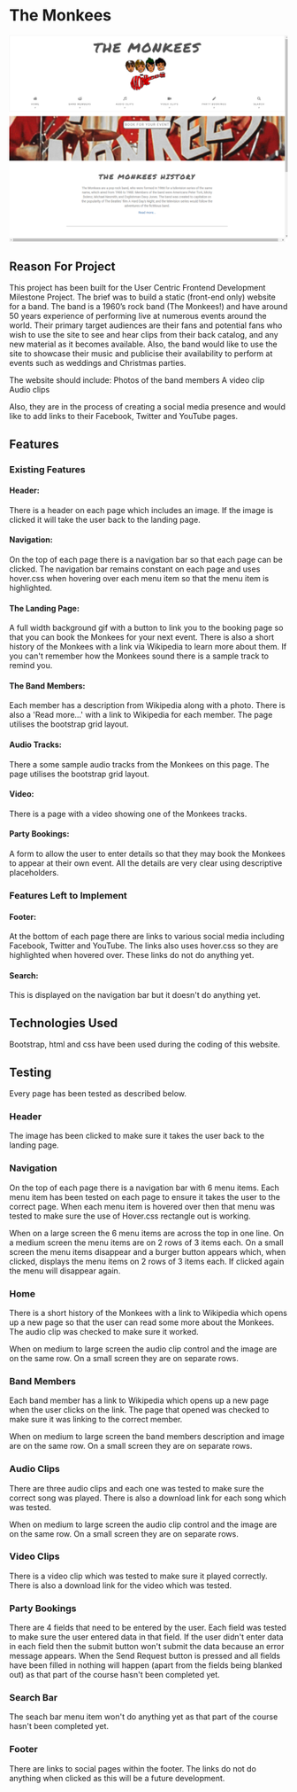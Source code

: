 # The Monkees

<img src="assets/images/main-page-screen-print.png">

## Reason For Project

This project has been built for the User Centric Frontend Development Milestone Project. The brief was to build a static (front-end only) website for a band. 
The band is a 1960’s rock band (The Monkees!) and have around 50 years experience of performing live at numerous events around the world. 
Their primary target audiences are their fans and potential fans who wish to use the site to see and hear clips from their back catalog, and any new material as it becomes available.
Also, the band would like to use the site to showcase their music and publicise their availability to perform at events such as weddings and Christmas parties.

The website should include:
Photos of the band members
A video clip
Audio clips

Also, they are in the process of creating a social media presence and would like to add links to their Facebook, Twitter and YouTube pages.

## Features

### Existing Features

#### Header:
There is a header on each page which includes an image. If the image is clicked it will take the user back to the landing page. 

#### Navigation:
On the top of each page there is a navigation bar so that each page can be clicked. The navigation bar remains constant on each page and uses hover.css when hovering over each menu item so that the menu item is highlighted. 

#### The Landing Page:
A full width background gif with a button to link you to the booking page so that you can book the Monkees for your next event. There is also a short history of the Monkees with a link via Wikipedia to learn more about them. 
If you can't remember how the Monkees sound there is a sample track to remind you. 

#### The Band Members:
Each member has a description from Wikipedia along with a photo. There is also a 'Read more...' with a link to Wikipedia for each member. The page utilises the bootstrap grid layout. 

#### Audio Tracks:
There a some sample audio tracks from the Monkees on this page. The page utilises the bootstrap grid layout. 

#### Video:
There is a page with a video showing one of the Monkees tracks. 

#### Party Bookings:
A form to allow the user to enter details so that they may book the Monkees to appear at their own event. All the details are very clear using descriptive placeholders. 

### Features Left to Implement

#### Footer:
At the bottom of each page there are links to various social media including Facebook, Twitter and YouTube. The links also uses hover.css so they are highlighted when hovered over. These links do not do anything yet. 

#### Search:
This is displayed on the navigation bar but it doesn't do anything yet. 

## Technologies Used

Bootstrap, html and css have been used during the coding of this website. 

## Testing
Every page has been tested as described below.

### Header

The image has been clicked to make sure it takes the user back to the landing page. 

### Navigation

On the top of each page there is a navigation bar with 6 menu items. Each menu item has been tested on each page to ensure it takes the user to the correct page. When each menu item is hovered over then that menu was tested to make sure the use of Hover.css rectangle out is working. 

When on a large screen the 6 menu items are across the top in one line. On a medium screen the menu items are on 2 rows of 3 items each. On a small screen the menu items disappear and a burger button appears which, when clicked, displays the menu items on 2 rows of 3 items each. If clicked again the menu will disappear again.  

### Home

There is a short history of the Monkees with a link to Wikipedia which opens up a new page so that the user can read some more about the Monkees. The audio clip was checked to make sure it worked.  

When on medium to large screen the audio clip control and the image are on the same row. On a small screen they are on separate rows. 

### Band Members

Each band member has a link to Wikipedia which opens up a new page when the user clicks on the link. The page that opened was checked to make sure it was linking to the correct member. 

When on medium to large screen the band members description and image are on the same row. On a small screen they are on separate rows. 

### Audio Clips

There are three audio clips and each one was tested to make sure the correct song was played. There is also a download link for each song which was tested. 

When on medium to large screen the audio clip control and the image are on the same row. On a small screen they are on separate rows. 

### Video Clips

There is a video clip which was tested to make sure it played correctly. There is also a download link for the video which was tested. 

### Party Bookings

There are 4 fields that need to be entered by the user. Each field was tested to make sure the user entered data in that field. If the user didn't enter data in each field then the submit button won't submit the data because an error message appears. When the Send Request button is pressed and all fields have been filled in nothing will happen (apart from the fields being blanked out) as that part of the course hasn't been completed yet. 

### Search Bar

The seach bar menu item won't do anything yet as that part of the course hasn't been completed yet. 

### Footer

There are links to social pages within the footer. The links do not do anything when clicked as this will be a future development. 

